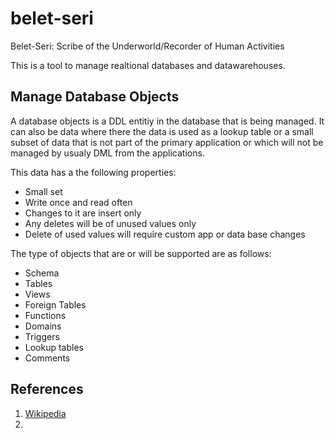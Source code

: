 belet-seri
==========

Belet-Seri: Scribe of the Underworld/Recorder of Human Activities

This is a tool to manage realtional databases and datawarehouses.

Manage Database Objects
-----------------------

A database objects is a DDL entitiy in the database that is being managed.
It can also be data where there the data is used as a lookup table or a small
subset of data that is not part of the primary application or which will not
be managed by usualy DML from the applications.

This data has a the following properties:
 - Small set
 - Write once and read often
 - Changes to it are insert only
 - Any deletes will be of unused values only
 - Delete of used values will require custom app or data base changes

The type of objects that are or will be supported are as follows:
 - Schema
 - Tables
 - Views
 - Foreign Tables
 - Functions
 - Domains
 - Triggers
 - Lookup tables
 - Comments














References
----------

1.  [Wikipedia](http://en.wikipedia.org/wiki/Belet-Seri)
2.


